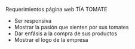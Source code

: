 Requerimientos página web TÍA TOMATE

- Ser responsiva
- Mostrar la pasión que sienten por sus tomates
- Dar enfásis a la compra de sus productos
- Mostrar el logo de la empresa


